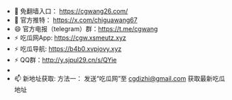 - 👋 免翻墙入口： https://cgwang26.com/
- 💞️ 官方推特：   https://x.com/chiguawang67
- 😄 官方电报（telegram）群：https://t.me/cgwang
- ⚡ 吃瓜网App: https://cgw.xsmeutz.xyz
- ⚡ 吃瓜导航: https://b4b0.xvpjovy.xyz
- ⚡ QQ群：http://y.sjpul29.cn/s/QYie
- 
- 📫 新地址获取:
方法一： 发送“吃瓜网”至 cgdizhi@gmail.com 获取最新吃瓜地址



<!---
chiguawang2/chiguawang2 is a ✨ special ✨ repository because its `README.md` (this file) appears on your GitHub profile.
You can click the Preview link to take a look at your changes.
--->
